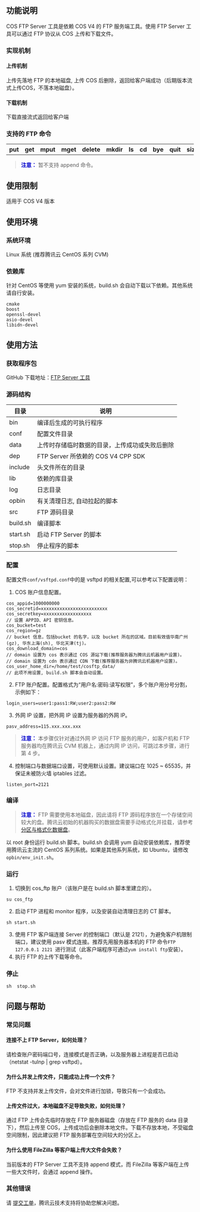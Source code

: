 ## 功能说明
COS FTP Server 工具是依赖 COS V4 的 FTP 服务端工具。使用 FTP Server 工具可以通过 FTP 协议从 COS 上传和下载文件。
### 实现机制
#### 上传机制
上传先落地 FTP 的本地磁盘, 上传 COS 后删除，返回给客户端成功（后期版本流式上传COS，不落本地磁盘）。
#### 下载机制
下载直接流式返回给客户端
### 支持的 FTP 命令
<table>
    <tr>
        <th>put</th> 
        <th>get</th> 
				<th>mput</th> 
        <th>mget</th> 
				<th>delete</th> 
        <th>mkdir</th> 
				<th>ls</th> 
        <th>cd </th> 
				<th>bye</th> 
        <th>quit</th>
				<th>size</th>
   </tr>
</table>

> <font color="#0000cc">**注意：** </font>
暂不支持 append 命令。

## 使用限制
适用于 COS V4 版本
## 使用环境
### 系统环境
Linux 系统 (推荐腾讯云 CentOS 系列 CVM)
### 依赖库
针对 CentOS 等使用 yum 安装的系统，build.sh 会自动下载以下依赖。其他系统请自行安装。
```
cmake
boost
openssl-devel
asio-devel
libidn-devel
```
## 使用方法
### 获取程序包
GitHub 下载地址：[FTP Server 工具](https://github.com/tencentyun/cos_ftp_v4)
### 源码结构
| 目录       | 说明                            |
| -------- | ----------------------------- |
| bin      | 编译后生成的可执行程序                   |
| conf     | 配置文件目录                        |
| data     | 上传时存储临时数据的目录，上传成功或失败后删除       |
| dep      | FTP Server 所依赖的 COS V4 CPP SDK |
| include  | 头文件所在的目录                      |
| lib      | 依赖的库目录                        |
| log      | 日志目录                          |
| opbin    | 有关清理日志, 自动拉起的脚本               |
| src      | FTP 源码目录                       |
| build.sh | 编译脚本                          |
| start.sh | 启动 FTP Server 的脚本               |
| stop.sh  | 停止程序的脚本                       |
### 配置
配置文件`conf/vsftpd.conf`中的是 vsftpd 的相关配置,可以参考以下配置说明：
1. COS 账户信息配置。
```
cos_appid=1000000000                                                   
cos_secretid=xxxxxxxxxxxxxxxxxxxxxxxxx                              
cos_secretkey=xxxxxxxxxxxxxxxxxx
// 设置 APPID、API 密钥信息。                                                   
cos_bucket=test                                                     
cos_region=gz     
// bucket 信息，包括bucket 的名字，以及 bucket 所在的区域。目前有效值华南广州(gz), 华东上海(sh), 华北天津(tj)。
cos_download_domain=cos    
// domain 设置为 cos 表示通过 COS 源站下载(推荐服务器为腾讯云机器用户设置)。
// domain 设置为 cdn 表示通过 CDN 下载(推荐服务器为非腾讯云机器用户设置)。
cos_user_home_dir=/home/test/cosftp_data/                                                  
// 此项不用设置, build.sh 脚本会自动设置。                                           
```
2. FTP 账户配置。配置格式为“用户名:密码:读写权限”，多个账户用分号分割，示例如下：
```
login_users=user1:pass1:RW;user2:pass2:RW 
```
3. 外网 IP 设置，把外网 IP 设置为服务器的外网 IP。
```
pasv_address=115.xxx.xxx.xxx
```
> <font color="#0000cc">**注意：** </font>
> 本步骤仅针对通过外网 IP 访问 FTP 服务的用户，如客户机和 FTP 服务器均在腾讯云 CVM 机器上，通过内网 IP 访问，可跳过本步骤，进行第 4 步。
4. 控制端口与数据端口设置，可使用默认设置。建议端口在 1025 ~ 65535，并保证未被防火墙 iptables 过滤。
```
listen_port=2121
```

### 编译
> <font color="#0000cc">**注意：** </font>
>  FTP 需要使用本地磁盘，因此请将 FTP 源码程序放在一个存储空间较大的盘。腾讯云初始的机器购买的数据盘需要手动格式化并挂载，请参考 [分区与格式化数据盘](https://www.qcloud.com/document/product/213/2936#.E6.AD.A5.E9.AA.A4.E5.9B.9B.EF.BC.9A.E5.88.86.E5.8C.BA.E4.B8.8E.E6.A0.BC.E5.BC.8F.E5.8C.96.E6.95.B0.E6.8D.AE.E7.9B.98)。

以 root 身份运行 build.sh 脚本。build.sh 会调用 yum 自动安装依赖库，推荐使用腾讯云主流的 CentOS 系列系统。如果是其他系列系统，如 Ubuntu，请修改`opbin/env_init.sh`。

### 运行
1. 切换到 cos_ftp 账户（该账户是在 build.sh 脚本里建立的）。
```
su cos_ftp
```
2. 启动 FTP 进程和 monitor 程序，以及安装自动清理日志的 CT 脚本。
```
sh start.sh 
```
3. 使用 FTP 客户端连接 Server 的控制端口（默认是 2121），为避免客户机限制端口，建议使用 pasv 模式连接。推荐先用服务器本机的 FTP 命令`FTP 127.0.0.1 2121 `进行测试（此客户端程序可通过`yum install ftp`安装）。
4. 执行 FTP 的上传下载等命令。

### 停止
```
sh  stop.sh
```
## 问题与帮助
### 常见问题
#### 连接不上 FTP Server，如何处理？
请检查账户密码端口号，连接模式是否正确，以及服务器上进程是否已启动（netstat -tulnp | grep vsftpd）。
#### 为什么并发上传文件，只能成功上传一个文件？
FTP 不支持并发上传文件，会对文件进行加锁，导致只有一个会成功。
#### 上传文件过大，本地磁盘不足导致失败，如何处理？
通过 FTP 上传会先临时存放在 FTP 服务器磁盘（存放在 FTP 服务的 data 目录下），然后上传至 COS，上传成功后会删除本地文件。下载不存放本地，不受磁盘空间限制，因此建议把 FTP 服务部署在空间较大的分区上。
#### 为什么使用 FileZilla 等客户端上传大文件会失败？
当前版本的 FTP Server 工具不支持 append 模式，而 FileZilla 等客户端在上传一些大文件时，会通过 append 操作。
### 其他错误
请 [提交工单](https://console.qcloud.com/workorder/category)，腾讯云技术支持将协助您解决问题。
